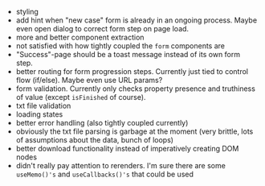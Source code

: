 - styling
- add hint when "new case" form is already in an ongoing process. Maybe even open dialog to correct form step on page load.
- more and better component extraction
- not satisfied with how tightly coupled the `form` components are
- "Success"-page should be a toast message instead of its own form step.
- better routing for form progression steps. Currently just tied to control flow (if/else). Maybe even use URL params?
- form validation. Currently only checks property presence and truthiness of value (except `isFinished` of course).
- txt file validation
- loading states
- better error handling (also tightly coupled currently)
- obviously the txt file parsing is garbage at the moment (very brittle, lots of assumptions about the data, bunch of loops)
- better download functionality instead of imperatively creating DOM nodes
- didn't really pay attention to rerenders. I'm sure there are some `useMemo()'s` and `useCallbacks()'s` that could be used
